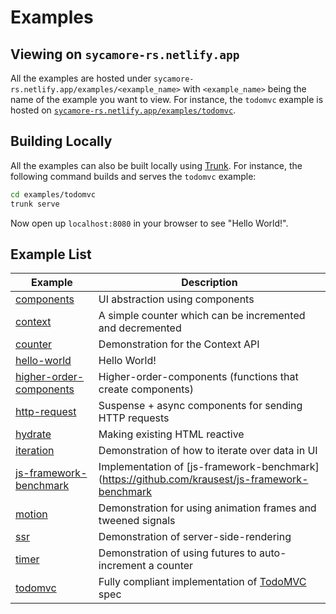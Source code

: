 # Examples

## Viewing on `sycamore-rs.netlify.app`

All the examples are hosted under `sycamore-rs.netlify.app/examples/<example_name>` with
`<example_name>` being the name of the example you want to view. For instance, the `todomvc` example
is hosted on
[`sycamore-rs.netlify.app/examples/todomvc`](https://sycamore-rs.netlify.app/examples/todomvc).

## Building Locally

All the examples can also be built locally using [Trunk](https://trunkrs.dev). For instance, the
following command builds and serves the `todomvc` example:

```bash
cd examples/todomvc
trunk serve
```

Now open up `localhost:8080` in your browser to see "Hello World!".

## Example List

| Example                                            | Description                                                                                   |
| -------------------------------------------------- | --------------------------------------------------------------------------------------------- |
| [components](components)                           | UI abstraction using components                                                               |
| [context](context)                                 | A simple counter which can be incremented and decremented                                     |
| [counter](counter)                                 | Demonstration for the Context API                                                             |
| [hello-world](hello-world)                         | Hello World!                                                                                  |
| [higher-order-components](higher-order-components) | Higher-order-components (functions that create components)                                    |
| [http-request](http-request)                       | Suspense + async components for sending HTTP requests                                         |
| [hydrate](hydrate)                                 | Making existing HTML reactive                                                                 |
| [iteration](iteration)                             | Demonstration of how to iterate over data in UI                                               |
| [js-framework-benchmark](js-framework-benchmark)   | Implementation of [js-framework-benchmark](https://github.com/krausest/js-framework-benchmark |
| [motion](motion)                                   | Demonstration for using animation frames and tweened signals                                  |
| [ssr](ssr)                                         | Demonstration of server-side-rendering                                                        |
| [timer](timer)                                     | Demonstration of using futures to auto-increment a counter                                    |
| [todomvc](todomvc)                                 | Fully compliant implementation of [TodoMVC](https://todomvc.com/) spec                        |

